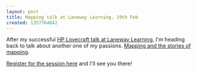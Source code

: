 ```yaml
---
layout: post
title: Mapping talk at Laneway Learning, 19th Feb
created: 1357764842
---
```

<p>After my successful <a href="http://www.lanewaylearning.com/2012/09/04/cosmic-horror-and-hp-lovecraft/" target="_blank">HP Lovecraft talk at Laneway Learning</a>, I&#39;m heading back to talk about another one of my passions. <a href="/presentation/mapping-and-why-your-view-world-wrong">Mapping and the stories of mapping</a>.</p><p><a href="http://www.lanewaylearning.com/2012/12/13/maps/" target="_blank">Register for the session here</a> and I&#39;ll see you there!</p>
